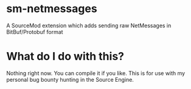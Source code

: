 # sm-netmessages
A SourceMod extension which adds sending raw NetMessages in BitBuf/Protobuf format

# What do I do with this?
Nothing right now. You can compile it if you like. This is for use with my personal bug bounty hunting in the Source Engine.
